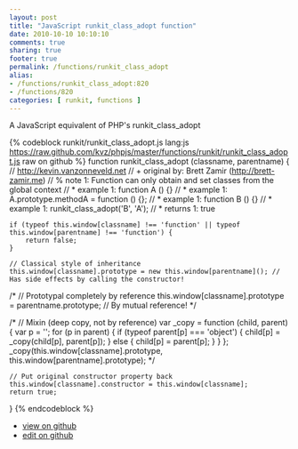 ```yaml
---
layout: post
title: "JavaScript runkit_class_adopt function"
date: 2010-10-10 10:10:10
comments: true
sharing: true
footer: true
permalink: /functions/runkit_class_adopt
alias:
- /functions/runkit_class_adopt:820
- /functions/820
categories: [ runkit, functions ]
---
```

A JavaScript equivalent of PHP's runkit_class_adopt
<!-- more -->
{% codeblock runkit/runkit_class_adopt.js lang:js https://raw.github.com/kvz/phpjs/master/functions/runkit/runkit_class_adopt.js raw on github %}
function runkit_class_adopt (classname, parentname) {
    // http://kevin.vanzonneveld.net
    // +   original by: Brett Zamir (http://brett-zamir.me)
    // %          note 1: Function can only obtain and set classes from the global context
    // *     example 1: function A () {}
    // *     example 1: A.prototype.methodA = function () {};
    // *     example 1: function B () {}
    // *     example 1: runkit_class_adopt('B', 'A');
    // *     returns 1: true

    if (typeof this.window[classname] !== 'function' || typeof this.window[parentname] !== 'function') {
        return false;
    }

    // Classical style of inheritance
    this.window[classname].prototype = new this.window[parentname](); // Has side effects by calling the constructor!

/*
    // Prototypal completely by reference
    this.window[classname].prototype = parentname.prototype; // By mutual reference!
*/

/*
    // Mixin (deep copy, not by reference)
    var _copy = function (child, parent) {
        var p = '';
        for (p in parent) {
            if (typeof parent[p] === 'object') {
                child[p] = _copy(child[p], parent[p]);
            }
            else {
                child[p] = parent[p];
            }
        }
    };
    _copy(this.window[classname].prototype, this.window[parentname].prototype);
*/

    // Put original constructor property back
    this.window[classname].constructor = this.window[classname];
    return true;
}
{% endcodeblock %}
<ul>
 <li><a href="https://github.com/kvz/phpjs/blob/master/functions/runkit/runkit_class_adopt.js">view on github</a></li>
 <li><a href="https://github.com/kvz/phpjs/edit/master/functions/runkit/runkit_class_adopt.js">edit on github</a></li>
</ul>
